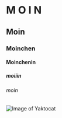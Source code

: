 # M O I N 
## Moin
### Moinchen
#### Moinchenin
##### moiiin
###### moin

![Image of Yaktocat](https://octodex.github.com/images/yaktocat.png)
